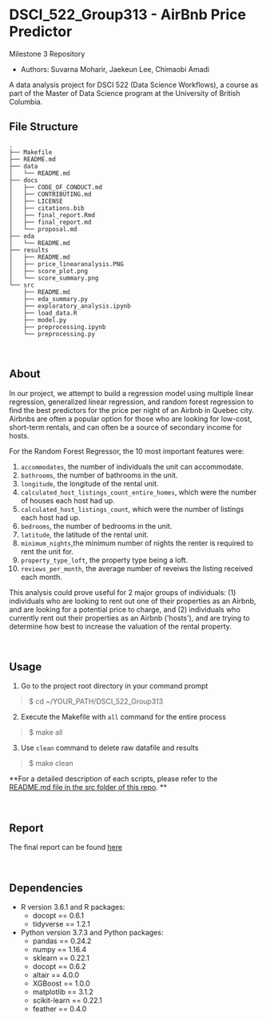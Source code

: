# DSCI_522_Group313 - AirBnb Price Predictor
Milestone 3 Repository
- Authors: Suvarna Moharir, Jaekeun Lee, Chimaobi Amadi

A data analysis project for DSCI 522 (Data Science Workflows), a course as part of the Master of Data Science program at the University of British Columbia.

## File Structure

```
.
├── Makefile
├── README.md
├── data
│   └── README.md
├── docs
│   ├── CODE_OF_CONDUCT.md
│   ├── CONTRIBUTING.md
│   ├── LICENSE
│   ├── citations.bib
│   ├── final_report.Rmd
│   ├── final_report.md
│   └── proposal.md
├── eda
│   └── README.md
├── results
│   ├── README.md
│   ├── price_linearanalysis.PNG
│   ├── score_plot.png
│   └── score_summary.png
└── src
    ├── README.md
    ├── eda_summary.py
    ├── exploratory_analysis.ipynb
    ├── load_data.R
    ├── model.py
    ├── preprocessing.ipynb
    └── preprocessing.py
```

<br>

## About

In our project, we attempt to build a regression model using multiple linear regression, generalized linear regression, and random forest regression to find the best predictors for the price per night of an Airbnb in Quebec city. Airbnbs are often a popular option for those who are looking for low-cost, short-term rentals, and can often be a source of secondary income for hosts. 

For the Random Forest Regressor, the 10 most important features were:

1.  `accommodates`, the number of individuals the unit can accommodate.
2.  `bathrooms`, the number of bathrooms in the unit.
3.  `longitude`, the longitude of the rental unit.
4.  `calculated_host_listings_count_entire_homes`, which were the number
    of houses each host had up.
5. `calculated_host_listings_count`, which were the number of listings
    each host had up.
6.  `bedrooms`, the number of bedrooms in the unit.
7.  `latitude`, the latitude of the rental unit.
8.  `minimum_nights`,the minimum number of nights the renter is required to rent the unit for. 
9.  `property_type_loft`, the property type being a loft.
10.  `reviews_per_month`, the average number of reveiws the listing received each month.

This analysis could prove useful for 2 major groups of individuals: (1) individuals who are looking to rent out one of their properties as an Airbnb, and are looking for a potential price to charge, and (2) individuals who currently rent out their properties as an Airbnb ('hosts'), and are trying to determine how best to increase the valuation of the rental property. 

<br>

## Usage

1. Go to the project root directory in your command prompt

> $ cd ~/YOUR_PATH/DSCI_522_Group313



2. Execute the Makefile with `all` command for the entire process

> $ make all



3. Use `clean` command to delete raw datafile and results

> $ make clean



**For a detailed description of each scripts, please refer to the [README.md file in the src folder of this repo](https://github.com/UBC-MDS/DSCI_522_Group313/tree/master/src). **

<br>

## Report
The final report can be found [here](https://github.com/UBC-MDS/DSCI_522_Group313/blob/master/docs/final_report.md) 

<br>

## Dependencies
- R version 3.6.1 and R packages:
    - docopt == 0.6.1
    - tidyverse == 1.2.1
- Python version 3.7.3 and Python packages: 
    - pandas == 0.24.2
    - numpy == 1.16.4
    - sklearn == 0.22.1 
    - docopt == 0.6.2
    - altair == 4.0.0
    - XGBoost == 1.0.0
    - matplotlib == 3.1.2 
    - scikit-learn == 0.22.1
    - feather == 0.4.0
